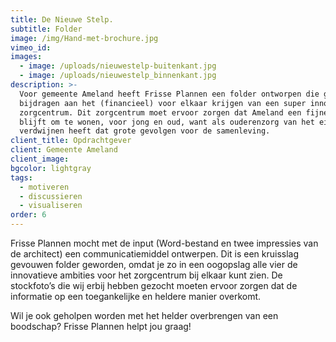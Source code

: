 ```yaml
---
title: De Nieuwe Stelp.
subtitle: Folder
image: /img/Hand-met-brochure.jpg
vimeo_id:
images:
  - image: /uploads/nieuwestelp-buitenkant.jpg
  - image: /uploads/nieuwestelp_binnenkant.jpg
description: >-
  Voor gemeente Ameland heeft Frisse Plannen een folder ontworpen die gaat
  bijdragen aan het (financieel) voor elkaar krijgen van een super innovatief
  zorgcentrum. Dit zorgcentrum moet ervoor zorgen dat Ameland een fijne plek
  blijft om te wonen, voor jong en oud, want als ouderenzorg van het eiland zou
  verdwijnen heeft dat grote gevolgen voor de samenleving.
client_title: Opdrachtgever
client: Gemeente Ameland
client_image:
bgcolor: lightgray
tags:
  - motiveren
  - discussieren
  - visualiseren
order: 6
---
```

Frisse Plannen mocht met de input (Word-bestand en twee impressies van de architect) een communicatiemiddel ontwerpen. Dit is een kruisslag gevouwen folder geworden, omdat je zo in een oogopslag alle vier de innovatieve ambities voor het zorgcentrum bij elkaar kunt zien. De stockfoto’s die wij erbij hebben gezocht moeten ervoor zorgen dat de informatie op een toegankelijke en heldere manier overkomt.

Wil je ook geholpen worden met het helder overbrengen van een boodschap? Frisse Plannen helpt jou graag\!
